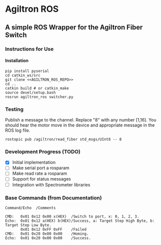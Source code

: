 # Agiltron ROS

## A simple ROS Wrapper for the Agiltron Fiber Switch

### Instructions for Use

#### Installation
```
pip install pyserial
cd catkin_ws/src
git clone <<AGILTRON_ROS_REPO>>
cd ..
catkin build # or catkin_make
source devel/setup.bash
rosrun agiltron_ros switcher.py
```
### Testing
Publish a message to the channel. Replace "8" with any number [1,16]. You should hear the motor move in the device and appropriate message in the ROS log file.
```
rostopic pub /agiltron/read_fiber std_msgs/UInt8 -- 8
```

### Development Progress (TODO)
 - [X] Initial implementation
 - [ ] Make serial port a rosparam
 - [ ] Make read rate a rosparam
 - [ ] Support for status messages
 - [ ] Integration with Spectrometer libraries

### Base Commands (from Documentation)
```
Command/Echo  /Comments

CMD:   0x01 0x12 0x00 x(HEX)  /Switch to port, x: 0, 1, 2, 3.
Echo:  0x01 0x12 a(HEX) b(HEX)/Success, a: Target Step High Byte, b: Target Step Low Byte.
       0x01 0x12 0xFF 0xFF    /Failed
CMD:   0x01 0x20 0x00 0x00    /Homing.
Echo:  0x01 0x20 0x00 0x00    /Success.
```